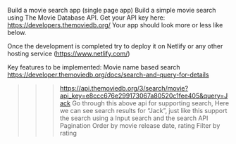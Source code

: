 Build a movie search app (single page app) Build a simple movie search using The Movie Database API. Get your API key here: https://developers.themoviedb.org/ Your app should look more or less like below.

Once the development is completed try to deploy it on Netlify or any other hosting service (https://www.netlify.com/)

Key features to be implemented: Movie name based search https://developer.themoviedb.org/docs/search-and-query-for-details

> > > https://api.themoviedb.org/3/search/movie?api_key=e8ccc676e299173067a80520c1fee405&query=Jack Go through this above api for supporting search, Here we can see search results for “Jack”, just like this support the search using a Input search and the search API Pagination Order by movie release date, rating Filter by rating
